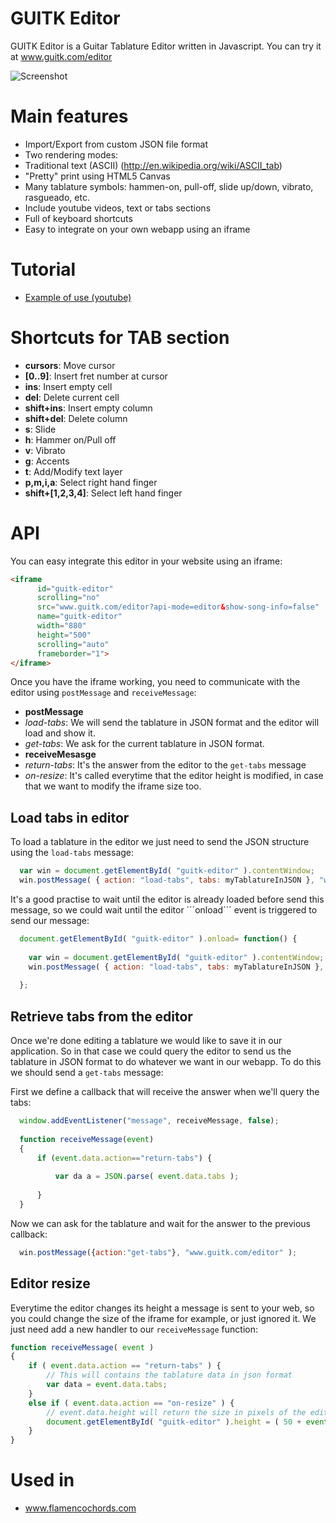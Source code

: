 GUITK Editor
============

GUITK Editor is a Guitar Tablature Editor written in Javascript.
You can try it at www.guitk.com/editor

![Screenshot](http://www.guitk.com/editor/gh/screenshot.png)

# Main features
* Import/Export from custom JSON file format
* Two rendering modes:
 * Traditional text (ASCII) (http://en.wikipedia.org/wiki/ASCII_tab)
 * "Pretty" print using HTML5 Canvas
* Many tablature symbols: hammen-on, pull-off, slide up/down, vibrato, rasgueado, etc.
* Include youtube videos, text or tabs sections
* Full of keyboard shortcuts
* Easy to integrate on your own webapp using an iframe

# Tutorial
* [Example of use (youtube)](http://www.youtube.com/watch?v=gqs-jm9423M&hd=1)

# Shortcuts for TAB section
* **cursors**: Move cursor
* **[0..9]**: Insert fret number at cursor
* **ins**: Insert empty cell
* **del**: Delete current cell
* **shift+ins**: Insert empty column
* **shift+del**: Delete column
* **s**: Slide
* **h**: Hammer on/Pull off
* **v**: Vibrato
* **g**: Accents
* **t**: Add/Modify text layer
* **p,m,i,a**: Select right hand finger
* **shift+[1,2,3,4]**: Select left hand finger

# API

You can easy integrate this editor in your website using an iframe:

`````html
<iframe 
      id="guitk-editor" 
      scrolling="no" 
      src="www.guitk.com/editor?api-mode=editor&show-song-info=false" 
      name="guitk-editor" 
      width="880" 
      height="500" 
      scrolling="auto" 
      frameborder="1">
</iframe>
`````

Once you have the iframe working, you need to communicate with the editor using ```postMessage``` and ```receiveMessage```:
* **postMessage**
 * *load-tabs*: We will send the tablature in JSON format and the editor will load and show it.
 * *get-tabs*: We ask for the current tablature in JSON format.
* **receiveMesasge**
 * *return-tabs*: It's the answer from the editor to the ```get-tabs``` message
 * *on-resize*: It's called everytime that the editor height is modified, in case that we want to modify the iframe size too.

## Load tabs in editor
To load a tablature in the editor we just need to send the JSON structure using the ```load-tabs``` message:

`````javascript
  var win = document.getElementById( "guitk-editor" ).contentWindow;
  win.postMessage( { action: "load-tabs", tabs: myTablatureInJSON }, "www.guitk.com/editor" );
`````

It's a good practise to wait until the editor is already loaded before send this message, so we could wait until the editor ´´´onload´´´ event is triggered to send our message:

`````javascript
  document.getElementById( "guitk-editor" ).onload= function() {
  
    var win = document.getElementById( "guitk-editor" ).contentWindow;
    win.postMessage( { action: "load-tabs", tabs: myTablatureInJSON }, "www.guitk.com/editor" );
    
  };
`````

## Retrieve tabs from the editor
Once we're done editing a tablature we would like to save it in our application. So in that case we could query the editor to send us the tablature in JSON format to do whatever we want in our webapp.
To do this we should send a ```get-tabs``` message:

First we define a callback that will receive the answer when we'll query the tabs:
`````javascript
  window.addEventListener("message", receiveMessage, false);  
  
  function receiveMessage(event)
  {
      if (event.data.action=="return-tabs") {
  
          var da a = JSON.parse( event.data.tabs );
          
      }
  }
`````

Now we can ask for the tablature and wait for the answer to the previous callback:
`````javascript
  win.postMessage({action:"get-tabs"}, "www.guitk.com/editor" );
`````

## Editor resize

Everytime the editor changes its height a message is sent to your web, so you could change the size of the iframe for example, or just ignored it.
We just need add a new handler to our ```receiveMessage``` function:

`````javascript
function receiveMessage( event )
{
    if ( event.data.action == "return-tabs" ) {
        // This will contains the tablature data in json format
        var data = event.data.tabs;
    }
    else if ( event.data.action == "on-resize" ) {
        // event.data.height will return the size in pixels of the editor height
        document.getElementById( "guitk-editor" ).height = ( 50 + event.data.height ) + "px";
    }
}
`````

# Used in
* www.flamencochords.com
